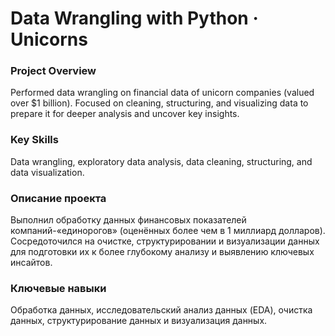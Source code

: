 # Data Wrangling with Python · Unicorns

### Project Overview
Performed data wrangling on financial data of unicorn companies (valued over $1 billion). Focused on cleaning, structuring, and visualizing data to prepare it for deeper analysis and uncover key insights.

### Key Skills
Data wrangling, exploratory data analysis, data cleaning, structuring, and data visualization.

### Описание проекта
Выполнил обработку данных финансовых показателей компаний-«единорогов» (оценённых более чем в 1 миллиард долларов). Сосредоточился на очистке, структурировании и визуализации данных для подготовки их к более глубокому анализу и выявлению ключевых инсайтов.

### Ключевые навыки
Обработка данных, исследовательский анализ данных (EDA), очистка данных, структурирование данных и визуализация данных.
